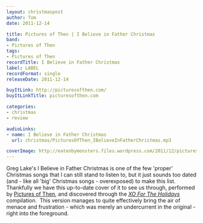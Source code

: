 ```yaml
---
layout: christmaspost
author: Tom
date: 2011-12-14

title: Pictures of Then | I Believe in Father Christmas
band:
- Pictures of Then
tags:
- Pictures of Then
recordTitle: I Believe in Father Christmas
label: LABEL
recordFormat: single
releaseDate: 2011-12-14

buyItLink: http://picturesofthen.com/
buyItLinkTitle: picturesofthen.com

categories:
- christmas
- review

audioLinks:
- name: I Believe in Father Christmas
  url: christmas/PicturesOfThen_IBelieveInFatherChristmas.mp3

coverImage: http://eatenbymonsters.files.wordpress.com/2011/12/pictures-of-then.png
---
```


Greg Lake's I Believe in Father Christmas is one of the few 'proper' Christmas songs that I can still stand to listen to, but it just sounds too dated (and - like all 'big' Christmas songs - overexposed) to make this list.  Thankfully we have this up-to-date cover of it to see us through, performed by [Pictures of Then](http://picturesofthen.com/), and discovered through the _[XO For The Holidays](http://www.xopublicity.com/xofortheholidays4.html)_ compilation.  This version manages to quite effectively bring the air of menace and frustration - which was merely an undercurrent in the original - right into the foreground.
